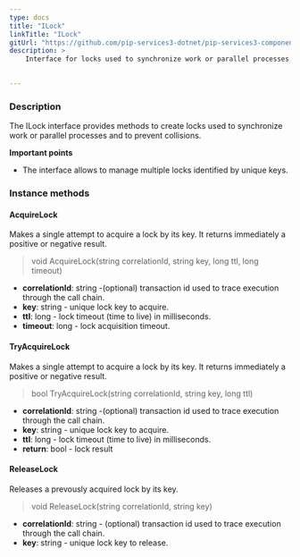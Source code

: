 ```yaml
---
type: docs
title: "ILock"
linkTitle: "ILock"
gitUrl: "https://github.com/pip-services3-dotnet/pip-services3-components-dotnet"
description: >
    Interface for locks used to synchronize work or parallel processes and to prevent collisions.

    
---
```


### Description

The ILock interface provides methods to create locks used to synchronize work or parallel processes and to prevent collisions.

**Important points**

- The interface allows to manage multiple locks identified by unique keys. 

### Instance methods

#### AcquireLock
Makes a single attempt to acquire a lock by its key.
It returns immediately a positive or negative result.

> void AcquireLock(string correlationId, string key, long ttl, long timeout)

- **correlationId**: string -(optional) transaction id used to trace execution through the call chain. 
- **key**: string - unique lock key to acquire.
- **ttl**: long - lock timeout (time to live) in milliseconds.
- **timeout**: long - lock acquisition timeout.



#### TryAcquireLock
Makes a single attempt to acquire a lock by its key.
It returns immediately a positive or negative result.

> bool TryAcquireLock(string correlationId, string key, long ttl)

- **correlationId**: string -(optional) transaction id used to trace execution through the call chain. 
- **key**: string - unique lock key to acquire.
- **ttl**: long - lock timeout (time to live) in milliseconds.
- **return**: bool - lock result


#### ReleaseLock
Releases a prevously acquired lock by its key.

> void ReleaseLock(string correlationId, string key)

- **correlationId**: string - (optional) transaction id used to trace execution through the call chain.
- **key**: string - unique lock key to release.
